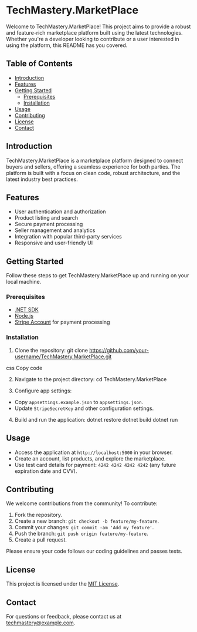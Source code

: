# TechMastery.MarketPlace

Welcome to TechMastery.MarketPlace! This project aims to provide a robust and feature-rich marketplace platform built using the latest technologies. Whether you're a developer looking to contribute or a user interested in using the platform, this README has you covered.

## Table of Contents
- [Introduction](#introduction)
- [Features](#features)
- [Getting Started](#getting-started)
  - [Prerequisites](#prerequisites)
  - [Installation](#installation)
- [Usage](#usage)
- [Contributing](#contributing)
- [License](#license)
- [Contact](#contact)

## Introduction
TechMastery.MarketPlace is a marketplace platform designed to connect buyers and sellers, offering a seamless experience for both parties. The platform is built with a focus on clean code, robust architecture, and the latest industry best practices.

## Features
- User authentication and authorization
- Product listing and search
- Secure payment processing
- Seller management and analytics
- Integration with popular third-party services
- Responsive and user-friendly UI

## Getting Started
Follow these steps to get TechMastery.MarketPlace up and running on your local machine.

### Prerequisites
- [.NET SDK](https://dotnet.microsoft.com/download)
- [Node.js](https://nodejs.org/)
- [Stripe Account](https://stripe.com/) for payment processing

### Installation
1. Clone the repository:
git clone https://github.com/your-username/TechMastery.MarketPlace.git

css
Copy code

2. Navigate to the project directory:
cd TechMastery.MarketPlace

3. Configure app settings:
- Copy `appsettings.example.json` to `appsettings.json`.
- Update `StripeSecretKey` and other configuration settings.

4. Build and run the application:
    dotnet restore
    dotnet build
    dotnet run

## Usage
- Access the application at `http://localhost:5000` in your browser.
- Create an account, list products, and explore the marketplace.
- Use test card details for payment: `4242 4242 4242 4242` (any future expiration date and CVV).

## Contributing
We welcome contributions from the community! To contribute:
1. Fork the repository.
2. Create a new branch: `git checkout -b feature/my-feature`.
3. Commit your changes: `git commit -am 'Add my feature'`.
4. Push the branch: `git push origin feature/my-feature`.
5. Create a pull request.

Please ensure your code follows our coding guidelines and passes tests.

## License
This project is licensed under the [MIT License](LICENSE).

## Contact
For questions or feedback, please contact us at techmastery@example.com.
   
